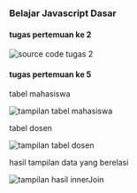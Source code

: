 ### Belajar Javascript Dasar


#### tugas pertemuan ke 2

![source code tugas 2](https://imgur.com/UX89Ec5.png)

#### tugas pertemuan ke 5

tabel mahasiswa

![tampilan tabel mahasiswa](https://i.imgur.com/cA1Lw6P.png)

tabel dosen

![tampilan tabel dosen](https://i.imgur.com/EaQGdiV.png)

hasil tampilan data yang berelasi

![tampilan hasil innerJoin](https://i.imgur.com/TH25XID.png)
